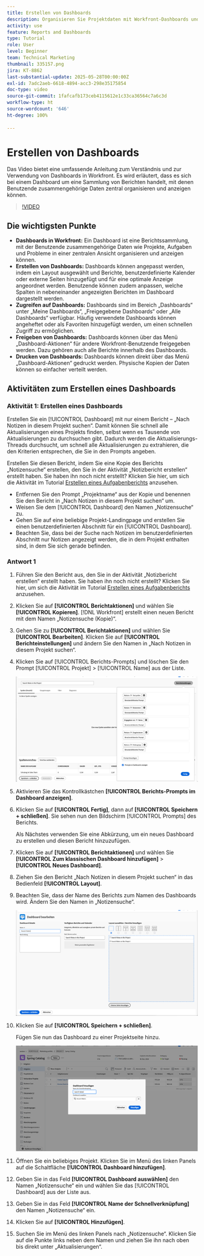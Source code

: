 ```yaml
---
title: Erstellen von Dashboards
description: Organisieren Sie Projektdaten mit Workfront-Dashboards und zeigen Sie diese an. Diese Daten können für ein nahtloses Projekt-Management und eine gute Zusammenarbeit angepasst, aufgerufen, freigegeben und gedruckt werden.
activity: use
feature: Reports and Dashboards
type: Tutorial
role: User
level: Beginner
team: Technical Marketing
thumbnail: 335157.png
jira: KT-8862
last-substantial-update: 2025-05-28T00:00:00Z
exl-id: 7adc2aeb-6618-4894-acc3-298e35175854
doc-type: video
source-git-commit: 1fafcafb173ceb4115612e1c33ca36564c7a6c3d
workflow-type: ht
source-wordcount: '646'
ht-degree: 100%

---
```


# Erstellen von Dashboards

Das Video bietet eine umfassende Anleitung zum Verständnis und zur Verwendung von Dashboards in Workfront.
Es wird erläutert, dass es sich bei einem Dashboard um eine Sammlung von Berichten handelt, mit denen Benutzende zusammengehörige Daten zentral organisieren und anzeigen können.

>[!VIDEO](https://video.tv.adobe.com/v/3449131/?quality=12&learn=on&captions=ger)

## Die wichtigsten Punkte

* **Dashboards in Workfront:** Ein Dashboard ist eine Berichtssammlung, mit der Benutzende zusammengehörige Daten wie Projekte, Aufgaben und Probleme in einer zentralen Ansicht organisieren und anzeigen können. 
* **Erstellen von Dashboards:** Dashboards können angepasst werden, indem ein Layout ausgewählt und Berichte, benutzerdefinierte Kalender oder externe Seiten hinzugefügt und für eine optimale Anzeige angeordnet werden. Benutzende können zudem anpassen, welche Spalten in nebeneinander angezeigten Berichten im Dashboard dargestellt werden. 
* **Zugreifen auf Dashboards:** Dashboards sind im Bereich „Dashboards“ unter „Meine Dashboards“, „Freigegebene Dashboards“ oder „Alle Dashboards“ verfügbar. Häufig verwendete Dashboards können angeheftet oder als Favoriten hinzugefügt werden, um einen schnellen Zugriff zu ermöglichen. 
* **Freigeben von Dashboards:** Dashboards können über das Menü „Dashboard-Aktionen“ für andere Workfront-Benutzende freigegeben werden. Dazu gehören auch alle Berichte innerhalb des Dashboards. 
* **Drucken von Dashboards:** Dashboards können direkt über das Menü „Dashboard-Aktionen“ gedruckt werden. Physische Kopien der Daten können so einfacher verteilt werden. 


## Aktivitäten zum Erstellen eines Dashboards

### Aktivität 1: Erstellen eines Dashboards

Erstellen Sie ein [!UICONTROL Dashboard] mit nur einem Bericht – „Nach Notizen in diesem Projekt suchen“. Damit können Sie schnell alle Aktualisierungen eines Projekts finden, selbst wenn es Tausende von Aktualisierungen zu durchsuchen gibt. Dadurch werden die Aktualisierungs-Threads durchsucht, um schnell alle Aktualisierungen zu extrahieren, die den Kriterien entsprechen, die Sie in den Prompts angeben.

Erstellen Sie diesen Bericht, indem Sie eine Kopie des Berichts „Notizensuche“ erstellen, den Sie in der Aktivität „Notizbericht erstellen“ erstellt haben. Sie haben ihn noch nicht erstellt? Klicken Sie hier, um sich die Aktivität im Tutorial [Erstellen eines Aufgabenberichts](https://experienceleague.adobe.com/de/docs/workfront-learn/tutorials-workfront/reporting/basic-reporting/create-a-task-report#activity-1-create-a-note-report-with-prompts) anzusehen.

* Entfernen Sie den Prompt „Projektname“ aus der Kopie und benennen Sie den Bericht in „Nach Notizen in diesem Projekt suchen“ um.
* Weisen Sie dem [!UICONTROL Dashboard] den Namen „Notizensuche“ zu.
* Gehen Sie auf eine beliebige Projekt-Landingpage und erstellen Sie einen benutzerdefinierten Abschnitt für ein [!UICONTROL Dashboard].
* Beachten Sie, dass bei der Suche nach Notizen im benutzerdefinierten Abschnitt nur Notizen angezeigt werden, die in dem Projekt enthalten sind, in dem Sie sich gerade befinden.

### Antwort 1

1. Führen Sie den Bericht aus, den Sie in der Aktivität „Notizbericht erstellen“ erstellt haben. Sie haben ihn noch nicht erstellt? Klicken Sie hier, um sich die Aktivität im Tutorial [Erstellen eines Aufgabenberichts](https://experienceleague.adobe.com/de/docs/workfront-learn/tutorials-workfront/reporting/basic-reporting/create-a-task-report#activity-1-create-a-note-report-with-prompts) anzusehen.
1. Klicken Sie auf **[!UICONTROL Berichtaktionen]** und wählen Sie **[!UICONTROL Kopieren]**. [!DNL Workfront] erstellt einen neuen Bericht mit dem Namen „Notizensuche (Kopie)“.
1. Gehen Sie zu **[!UICONTROL Berichtaktionen]** und wählen Sie **[!UICONTROL Bearbeiten]**. Klicken Sie auf **[!UICONTROL Berichteinstellungen]** und ändern Sie den Namen in „Nach Notizen in diesem Projekt suchen“.
1. Klicken Sie auf [!UICONTROL Berichts-Prompts] und löschen Sie den Prompt [!UICONTROL Projekt] > [!UICONTROL Name] aus der Liste.

   ![Ein Screenshot des Bildschirms zum Erstellen eines neuen Dashboards](assets/edit-report-prompts.png)

1. Aktivieren Sie das Kontrollkästchen **[!UICONTROL Berichts-Prompts im Dashboard anzeigen]**.
1. Klicken Sie auf **[!UICONTROL Fertig]**, dann auf **[!UICONTROL Speichern + schließen]**. Sie sehen nun den Bildschirm [!UICONTROL Prompts] des Berichts.

   Als Nächstes verwenden Sie eine Abkürzung, um ein neues Dashboard zu erstellen und diesen Bericht hinzuzufügen.

1. Klicken Sie auf **[!UICONTROL Berichtaktionen]** und wählen Sie **[!UICONTROL Zum klassischen Dashboard hinzufügen]** > **[!UICONTROL Neues Dashboard]**.
1. Ziehen Sie den Bericht „Nach Notizen in diesem Projekt suchen“ in das Bedienfeld **[!UICONTROL Layout]**.
1. Beachten Sie, dass der Name des Berichts zum Namen des Dashboards wird. Ändern Sie den Namen in „Notizensuche“.

   ![Ein Screenshot des Bildschirms zum Erstellen eines neuen Dashboards](assets/create-dashboard.png)

1. Klicken Sie auf **[!UICONTROL Speichern + schließen]**.

   Fügen Sie nun das Dashboard zu einer Projektseite hinzu.

   ![Ein Screenshot des Bildschirms zum Erstellen eines neuen Dashboards](assets/add-custom-section.png)

1. Öffnen Sie ein beliebiges Projekt. Klicken Sie im Menü des linken Panels auf die Schaltfläche **[!UICONTROL Dashboard hinzufügen]**.
1. Geben Sie in das Feld **[!UICONTROL Dashboard auswählen]** den Namen „Notizensuche“ ein und wählen Sie das [!UICONTROL Dashboard] aus der Liste aus.
1. Geben Sie in das Feld **[!UICONTROL Name der Schnellverknüpfung]** den Namen „Notizensuche“ ein.
1. Klicken Sie auf **[!UICONTROL Hinzufügen]**.
1. Suchen Sie im Menü des linken Panels nach „Notizensuche“. Klicken Sie auf die Punkte links neben dem Namen und ziehen Sie ihn nach oben bis direkt unter „Aktualisierungen“.

